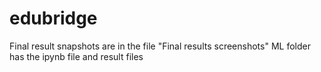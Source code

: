 # edubridge
Final result snapshots are in the file "Final results screenshots"
ML folder has the ipynb file and result files 
